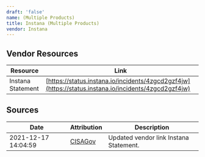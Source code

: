 ```yaml
---
draft: 'false'
name: (Multiple Products)
title: Instana (Multiple Products)
vendor: Instana
---
```


## Vendor Resources
| Resource | Link |
| --- | --- |
| Instana Statement | [https://status.instana.io/incidents/4zgcd2gzf4jw](https://status.instana.io/incidents/4zgcd2gzf4jw) |



## Sources
| Date | Attribution | Description |
| --- | --- | --- |
| 2021-12-17 14:04:59 | [CISAGov](https://raw.githubusercontent.com/cisagov/log4j-affected-db/develop/README.md) | Updated vendor link Instana Statement.  |
